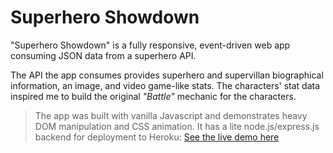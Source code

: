 # Superhero Showdown

"Superhero Showdown" is a fully responsive, event-driven web app consuming JSON data from a superhero API. 

The API the app consumes provides superhero and supervillan biographical information, an image, and video game-like stats. 
The characters' stat data inspired me to build the original _"Battle"_ mechanic for the characters.

>The app was built with vanilla Javascript and demonstrates heavy DOM manipulation and CSS animation. It has a lite node.js/express.js backend for deployment to Heroku: 
>[See the live demo here](https://superhero-showdown-app.herokuapp.com/)
